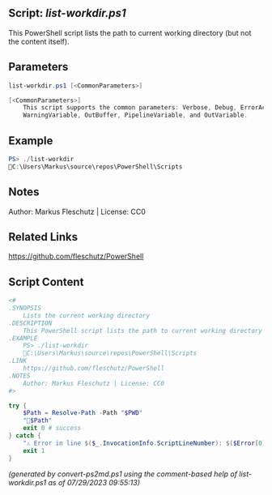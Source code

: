 ## Script: *list-workdir.ps1*

This PowerShell script lists the path to current working directory (but not the content itself).

## Parameters
```powershell
list-workdir.ps1 [<CommonParameters>]

[<CommonParameters>]
    This script supports the common parameters: Verbose, Debug, ErrorAction, ErrorVariable, WarningAction, 
    WarningVariable, OutBuffer, PipelineVariable, and OutVariable.
```

## Example
```powershell
PS> ./list-workdir
📂C:\Users\Markus\source\repos\PowerShell\Scripts

```

## Notes
Author: Markus Fleschutz | License: CC0

## Related Links
https://github.com/fleschutz/PowerShell

## Script Content
```powershell
<#
.SYNOPSIS
	Lists the current working directory
.DESCRIPTION
	This PowerShell script lists the path to current working directory (but not the content itself).
.EXAMPLE
	PS> ./list-workdir
	📂C:\Users\Markus\source\repos\PowerShell\Scripts
.LINK
	https://github.com/fleschutz/PowerShell
.NOTES
	Author: Markus Fleschutz | License: CC0
#>

try {
	$Path = Resolve-Path -Path "$PWD"
	"📂$Path"
	exit 0 # success
} catch {
	"⚠️ Error in line $($_.InvocationInfo.ScriptLineNumber): $($Error[0])"
	exit 1
}
```

*(generated by convert-ps2md.ps1 using the comment-based help of list-workdir.ps1 as of 07/29/2023 09:55:13)*
